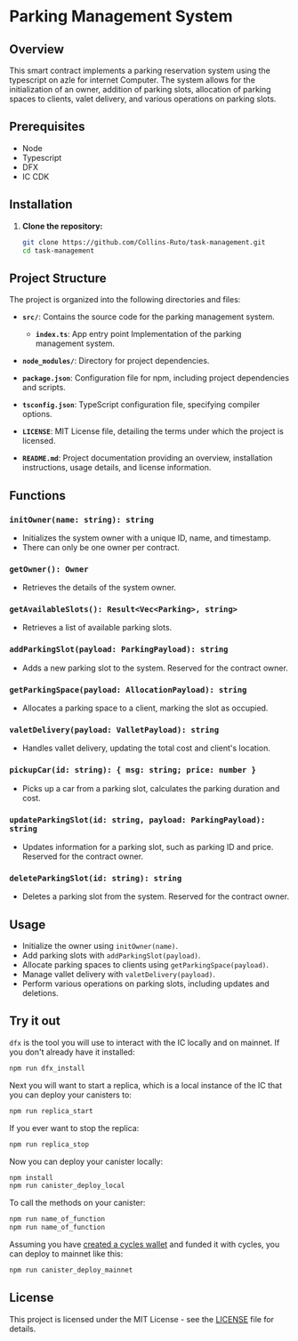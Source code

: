 # Parking Management System

## Overview

This smart contract implements a parking reservation system using the typescript on azle for internet Computer. The system allows for the initialization of an owner, addition of parking slots, allocation of parking spaces to clients, valet delivery, and various operations on parking slots.

## Prerequisites

- Node
- Typescript
- DFX
- IC CDK

## Installation

1. **Clone the repository:**

    ```bash
    git clone https://github.com/Collins-Ruto/task-management.git
    cd task-management
    ```

## Project Structure

The project is organized into the following directories and files:

- **`src/`**: Contains the source code for the parking management system.
  - **`index.ts`**: App entry point Implementation of the parking management system.

- **`node_modules/`**: Directory for project dependencies.

- **`package.json`**: Configuration file for npm, including project dependencies and scripts.

- **`tsconfig.json`**: TypeScript configuration file, specifying compiler options.

- **`LICENSE`**: MIT License file, detailing the terms under which the project is licensed.

- **`README.md`**: Project documentation providing an overview, installation instructions, usage details, and license information.

## Functions

### `initOwner(name: string): string`

- Initializes the system owner with a unique ID, name, and timestamp.
- There can only be one owner per contract.

### `getOwner(): Owner`

- Retrieves the details of the system owner.

### `getAvailableSlots(): Result<Vec<Parking>, string>`

- Retrieves a list of available parking slots.

### `addParkingSlot(payload: ParkingPayload): string`

- Adds a new parking slot to the system. Reserved for the contract owner.

### `getParkingSpace(payload: AllocationPayload): string`

- Allocates a parking space to a client, marking the slot as occupied.

### `valetDelivery(payload: ValletPayload): string`

- Handles vallet delivery, updating the total cost and client's location.

### `pickupCar(id: string): { msg: string; price: number }`

- Picks up a car from a parking slot, calculates the parking duration and cost.

### `updateParkingSlot(id: string, payload: ParkingPayload): string`

- Updates information for a parking slot, such as parking ID and price. Reserved for the contract owner.

### `deleteParkingSlot(id: string): string`

- Deletes a parking slot from the system. Reserved for the contract owner.

## Usage

- Initialize the owner using `initOwner(name)`.
- Add parking slots with `addParkingSlot(payload)`.
- Allocate parking spaces to clients using `getParkingSpace(payload)`.
- Manage vallet delivery with `valetDelivery(payload)`.
- Perform various operations on parking slots, including updates and deletions.

## Try it out

`dfx` is the tool you will use to interact with the IC locally and on mainnet. If you don't already have it installed:

```bash
npm run dfx_install
```

Next you will want to start a replica, which is a local instance of the IC that you can deploy your canisters to:

```bash
npm run replica_start
```

If you ever want to stop the replica:

```bash
npm run replica_stop
```

Now you can deploy your canister locally:

```bash
npm install
npm run canister_deploy_local
```

To call the methods on your canister:

```bash
npm run name_of_function
npm run name_of_function
```

Assuming you have [created a cycles wallet](https://internetcomputer.org/docs/current/developer-docs/quickstart/network-quickstart) and funded it with cycles, you can deploy to mainnet like this:

```bash
npm run canister_deploy_mainnet
```

## License

This project is licensed under the MIT License - see the [LICENSE](LICENSE) file for details.
